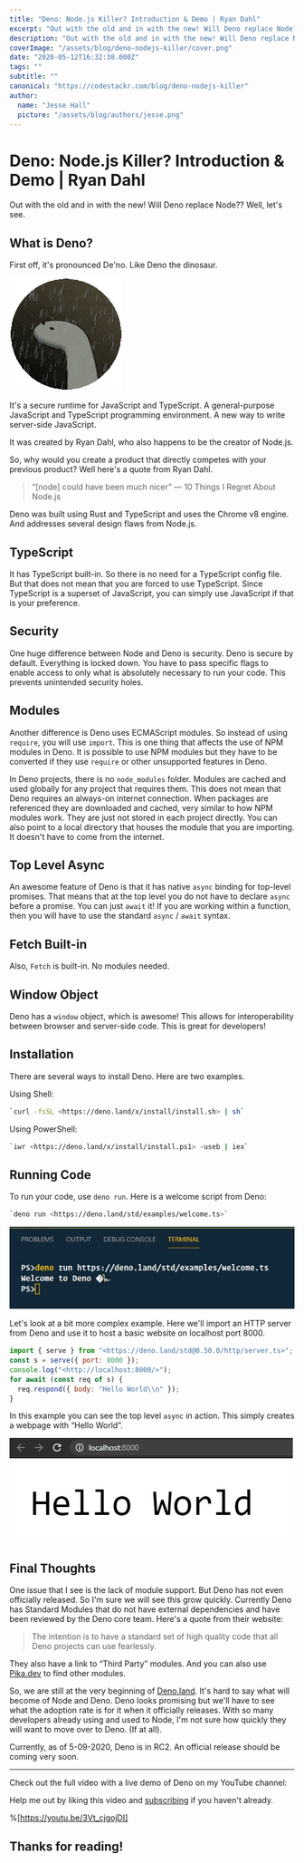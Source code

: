 ```yaml
---
title: "Deno: Node.js Killer? Introduction & Demo | Ryan Dahl"
excerpt: "Out with the old and in with the new! Will Deno replace Node?? Well, let's see. It's a secure runtime for JavaScript and TypeScript. A general-purpose JavaScript and TypeScript programming environment. A new way to write server-side JavaScript."
description: "Out with the old and in with the new! Will Deno replace Node?? Well, let's see. It's a secure runtime for JavaScript and TypeScript. A general-purpose JavaScript and TypeScript programming environment. A new way to write server-side JavaScript."
coverImage: "/assets/blog/deno-nodejs-killer/cover.png"
date: "2020-05-12T16:32:38.000Z"
tags: ""
subtitle: ""
canonical: "https://codestackr.com/blog/deno-nodejs-killer" 
author:
  name: "Jesse Hall"
  picture: "/assets/blog/authors/jesse.png"
---
```




# Deno: Node.js Killer? Introduction & Demo | Ryan Dahl

Out with the old and in with the new! Will Deno replace Node?? Well, let's see.

## What is Deno?

First off, it's pronounced De'no. Like Deno the dinosaur.

![Deno](https://raw.githubusercontent.com/codeSTACKr/codestackr-com/main/public/assets/blog/deno-nodejs-killer/1.gif)

It's a secure runtime for JavaScript and TypeScript. A general-purpose JavaScript and TypeScript programming environment. A new way to write server-side JavaScript.

It was created by Ryan Dahl, who also happens to be the creator of Node.js.

So, why would you create a product that directly competes with your previous product? Well here's a quote from Ryan Dahl.

> “\[node\] could have been much nicer” — 10 Things I Regret About Node.js

Deno was built using Rust and TypeScript and uses the Chrome v8 engine. And addresses several design flaws from Node.js.

## TypeScript

It has TypeScript built-in. So there is no need for a TypeScript config file. But that does not mean that you are forced to use TypeScript. Since TypeScript is a superset of JavaScript, you can simply use JavaScript if that is your preference.

## Security

One huge difference between Node and Deno is security. Deno is secure by default. Everything is locked down. You have to pass specific flags to enable access to only what is absolutely necessary to run your code. This prevents unintended security holes.

## Modules

Another difference is Deno uses ECMAScript modules. So instead of using `require`, you will use `import`. This is one thing that affects the use of NPM modules in Deno. It is possible to use NPM modules but they have to be converted if they use `require` or other unsupported features in Deno.

In Deno projects, there is no `node_modules` folder. Modules are cached and used globally for any project that requires them. This does not mean that Deno requires an always-on internet connection. When packages are referenced they are downloaded and cached, very similar to how NPM modules work. They are just not stored in each project directly. You can also point to a local directory that houses the module that you are importing. It doesn't have to come from the internet.

## Top Level Async

An awesome feature of Deno is that it has native `async` binding for top-level promises. That means that at the top level you do not have to declare `async` before a promise. You can just `await` it! If you are working within a function, then you will have to use the standard `async` / `await` syntax.

## Fetch Built-in

Also, `Fetch` is built-in. No modules needed.

## Window Object

Deno has a `window` object, which is awesome! This allows for interoperability between browser and server-side code. This is great for developers!

## Installation

There are several ways to install Deno. Here are two examples.

Using Shell:



```bash
`curl -fsSL <https://deno.land/x/install/install.sh> | sh`
```



Using PowerShell:



```bash
`iwr <https://deno.land/x/install/install.ps1> -useb | iex`
```



## Running Code

To run your code, use `deno run`. Here is a welcome script from Deno:



```bash
`deno run <https://deno.land/std/examples/welcome.ts>`
```



![Running Deno in the terminal.](https://raw.githubusercontent.com/codeSTACKr/codestackr-com/main/public/assets/blog/deno-nodejs-killer/2.jpg)

Let's look at a bit more complex example. Here we'll import an HTTP server from Deno and use it to host a basic website on localhost port 8000.



```js
import { serve } from "<https://deno.land/std@0.50.0/http/server.ts>";
const s = serve({ port: 8000 });
console.log("<http://localhost:8000/>");
for await (const req of s) {
  req.respond({ body: "Hello World\\n" });
}
```



In this example you can see the top level `async` in action. This simply creates a webpage with “Hello World”.

![Hello World Example](https://raw.githubusercontent.com/codeSTACKr/codestackr-com/main/public/assets/blog/deno-nodejs-killer/3.jpg)

## Final Thoughts

One issue that I see is the lack of module support. But Deno has not even officially released. So I'm sure we will see this grow quickly. Currently Deno has Standard Modules that do not have external dependencies and have been reviewed by the Deno core team. Here's a quote from their website:

> The intention is to have a standard set of high quality code that all Deno projects can use fearlessly.

They also have a link to “Third Party” modules. And you can also use [Pika.dev](https://pika.dev/) to find other modules.

So, we are still at the very beginning of [Deno.land](https://deno.land/). It's hard to say what will become of Node and Deno. Deno looks promising but we'll have to see what the adoption rate is for it when it officially releases. With so many developers already using and used to Node, I'm not sure how quickly they will want to move over to Deno. (If at all).

Currently, as of 5-09-2020, Deno is in RC2. An official release should be coming very soon.

---

Check out the full video with a live demo of Deno on my YouTube channel:

Help me out by liking this video and [subscribing](https://www.youtube.com/codeSTACKr/?,sub_confirmation=1) if you haven't already.

%[https://youtu.be/3Vt_cjgojDI]

## **Thanks for reading!**

